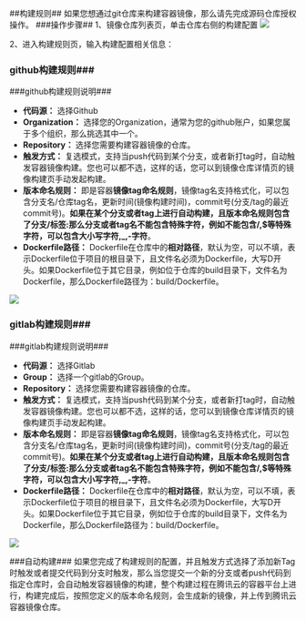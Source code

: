 ##构建规则##
如果您想通过git仓库来构建容器镜像，那么请先完成源码仓库授权操作。
###操作步骤##
1、镜像仓库列表页，单击仓库右侧的构建配置
![](https://mc.qcloudimg.com/static/img/e925065c9bf26ae4551316d7e3a8647c/image.png)

2、进入构建规则页，输入构建配置相关信息：
### github构建规则###
###github构建规则说明###
- **代码源：**
选择Github
- **Organization：**
选择您的Organization，通常为您的github账户，如果您属于多个组织，那么挑选其中一个。
- **Repository：**
选择您需要构建容器镜像的仓库。
- **触发方式：**
复选模式，支持当push代码到某个分支，或者新打tag时，自动触发容器镜像构建。您也可以都不选，这样的话，您可以到镜像仓库详情页的镜像构建页手动发起构建。
- **版本命名规则：**
即是容器**镜像tag命名规则**，镜像tag名支持格式化，可以包含分支名/仓库tag名，更新时间(镜像构建时间)，commit号(分支/tag的最近commit号)。**如果在某个分支或者tag上进行自动构建，且版本命名规则包含了分支/标签:那么分支或者tag名不能包含特殊字符，例如不能包含/,$等特殊字符，可以包含大小写字符,_,-字符**。
- **Dockerfile路径：**
Dockerfile在仓库中的**相对路径**，默认为空，可以不填，表示Dockerfile位于项目的根目录下，且文件名必须为Dockerfile，大写D开头。如果Dockerfile位于其它目录，例如位于仓库的build目录下，文件名为Dockerfile，那么Dockerfile路径为：build/Dockerfile。

![](https://mc.qcloudimg.com/static/img/0aedef4a045b69163210c0028b617fb5/image.png)


### gitlab构建规则###

###gitlab构建规则说明###
- **代码源：**
选择Gitlab
- **Group：**
选择一个gitlab的Group。
- **Repository：**
选择您需要构建容器镜像的仓库。
- **触发方式：**
复选模式，支持当push代码到某个分支，或者新打tag时，自动触发容器镜像构建。您也可以都不选，这样的话，您可以到镜像仓库详情页的镜像构建页手动发起构建。
- **版本命名规则：**
即是容器**镜像tag命名规则**，镜像tag名支持格式化，可以包含分支名/仓库tag名，更新时间(镜像构建时间)，commit号(分支/tag的最近commit号)。**如果在某个分支或者tag上进行自动构建，且版本命名规则包含了分支/标签:那么分支或者tag名不能包含特殊字符，例如不能包含/,$等特殊字符，可以包含大小写字符,_,-字符**。
- **Dockerfile路径：**
Dockerfile在仓库中的**相对路径**，默认为空，可以不填，表示Dockerfile位于项目的根目录下，且文件名必须为Dockerfile，大写D开头。如果Dockerfile位于其它目录，例如位于仓库的build目录下，文件名为Dockerfile，那么Dockerfile路径为：build/Dockerfile。

![](https://mc.qcloudimg.com/static/img/8e4a4d42a2708575185f664972883dc3/image.png)

###自动构建###
如果您完成了构建规则的配置，并且触发方式选择了添加新Tag时触发或者提交代码到分支时触发，那么当您提交一个新的分支或者push代码到指定仓库时，会自动触发容器镜像的构建，整个构建过程在腾讯云的容器平台上进行，构建完成后，按照您定义的版本命名规则，会生成新的镜像，并上传到腾讯云容器镜像仓库。



